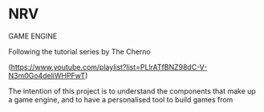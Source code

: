 # NRV
GAME ENGINE

Following the tutorial series by The Cherno

(https://www.youtube.com/playlist?list=PLlrATfBNZ98dC-V-N3m0Go4deliWHPFwT)

The intention of this project is to understand the components that make up a game engine, and to have a personalised tool to build games from
